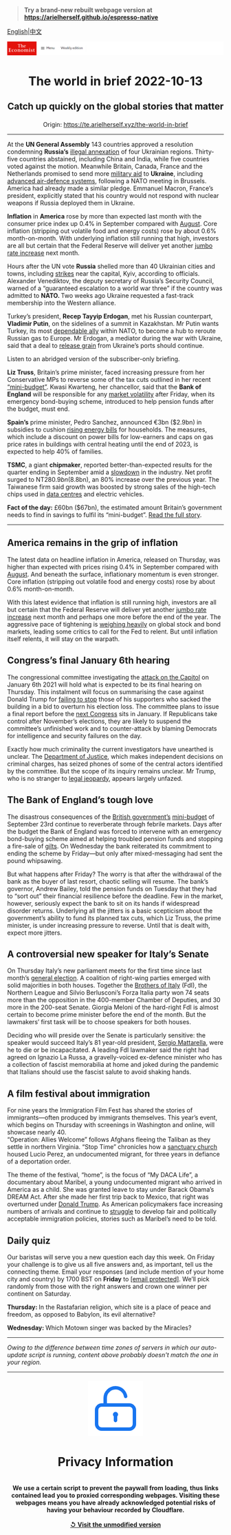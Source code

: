 > **Try a brand-new rebuilt webpage version at https://arielherself.github.io/espresso-native**

[English](https://github.com/arielherself/espresso/blob/main/README.md)|[中文](https://github-com.translate.goog/arielherself/espresso/blob/main/README.md?_x_tr_sl=en&_x_tr_tl=zh-CN&_x_tr_hl=zh-CN&_x_tr_pto=wapp)



![The Economist](menubar.png)

# <p align="center">The world in brief 2022-10-13</p>

## <p align="center">Catch up quickly on the global stories that matter</p>

<p align="center">Origin: <a href="https://te.arielherself.xyz/the-world-in-brief">https://te.arielherself.xyz/the-world-in-brief</a><hr>

At the <strong>UN General Assembly</strong> 143 countries approved a resolution condemning <strong>Russia’s</strong> [illegal annexation](https://te.arielherself.xyz/the-economist-explains/2022/09/30/what-is-annexation) of four Ukrainian regions. Thirty-five countries abstained, including China and India, while five countries voted against the motion. Meanwhile Britain, Canada, France and the Netherlands promised to send more [military aid](https://te.arielherself.xyz/graphic-detail/2022/10/12/who-is-doing-most-to-help-ukraine-against-russia) to <strong>Ukraine</strong>, including [advanced air-defence systems](https://te.arielherself.xyz/europe/2022/10/11/how-the-west-is-helping-ukraine-beat-russias-missiles), following a NATO meeting in Brussels. America had already made a similar pledge. Emmanuel Macron, France’s president, explicitly stated that his country would not respond with nuclear weapons if Russia deployed them in Ukraine.

<strong>Inflation</strong> in <strong>America</strong> rose by more than expected last month with the consumer price index up 0.4% in September compared with [August](https://te.arielherself.xyz/finance-and-economics/2022/09/13/america-still-has-an-inflation-problem). Core inflation (stripping out volatile food and energy costs) rose by about 0.6% month-on-month. With underlying inflation still running that high, investors are all but certain that the Federal Reserve will deliver yet another [jumbo rate increase](https://te.arielherself.xyz/finance-and-economics/2022/09/21/as-america-raises-rates-the-rest-of-the-world-bears-the-pain) next month.

Hours after the UN vote <strong>Russia</strong> shelled more than 40 Ukrainian cities and towns, including [strikes](https://te.arielherself.xyz/europe/2022/10/10/russia-launches-a-wave-of-missiles-across-ukraine) near the capital, Kyiv, according to officials. Alexander Venediktov, the deputy secretary of Russia’s Security Council, warned of a “guaranteed escalation to a world war three” if the country was admitted to <strong>NATO. </strong>Two weeks ago Ukraine requested a fast-track membership into the Western alliance.

Turkey’s president, <strong>Recep Tayyip Erdogan</strong>, met his Russian counterpart, <strong>Vladimir Putin</strong>, on the sidelines of a summit in Kazakhstan. Mr Putin wants Turkey, its most [dependable ally](https://te.arielherself.xyz/europe/2022/10/12/why-vladimir-putin-and-recep-tayyip-erdogan-need-each-other) within NATO, to become a hub to reroute Russian gas to Europe. Mr Erdogan, a mediator during the war with Ukraine, said that a deal to [release grain](https://te.arielherself.xyz/europe/2022/08/01/the-first-grain-ship-leaves-odessa-under-a-un-brokered-deal) from Ukraine’s ports should continue.

Listen to an abridged version of the subscriber-only briefing.

<strong>Liz Truss</strong>, Britain’s prime minister, faced increasing pressure from her Conservative MPs to reverse some of the tax cuts outlined in her recent [“mini-budget”](https://te.arielherself.xyz/britain/2022/09/23/britains-chancellor-offers-up-a-reckless-budget-fiscally-and-politically). Kwasi Kwarteng, her chancellor, said that the <strong>Bank of England</strong> will be responsible for any [market volatility](https://te.arielherself.xyz/britain/2022/10/12/britains-government-is-yet-to-deal-with-a-mess-of-its-own-making) after Friday, when its emergency bond-buying scheme, introduced to help pension funds after the budget, must end.

<strong>Spain’s</strong> prime minister, Pedro Sanchez, announced €3bn ($2.9bn) in subsidies to cushion [rising energy bills](https://te.arielherself.xyz/finance-and-economics/2022/09/08/europes-energy-market-was-not-built-for-this-crisis) for households. The measures, which include a discount on power bills for low-earners and caps on gas price rates in buildings with central heating until the end of 2023, is expected to help 40% of families.

<strong>TSMC</strong>, a giant <strong>chipmaker</strong>, reported better-than-expected results for the quarter ending in September amid a [slowdown](https://te.arielherself.xyz/business/2022/09/29/why-some-chipmakers-are-hurting-much-more-than-others) in the industry. Net profit surged to NT$280.9bn ($8.8bn), an 80% increase over the previous year. The Taiwanese firm said growth was boosted by strong sales of the high-tech chips used in [data centres](https://te.arielherself.xyz/business/2022/10/06/the-cloud-is-the-fiercest-front-in-the-chip-wars) and electric vehicles.

<strong>Fact of the day:</strong> £60bn ($67bn), the estimated amount Britain’s government needs to find in savings to fulfil its “mini-budget”. [Read the full story](https://te.arielherself.xyz/leaders/2022/10/11/liz-truss-has-made-britain-a-riskier-bet-for-bond-investors).

----------

## America remains in the grip of inflation

The latest data on headline inflation in America, released on Thursday, was higher than expected with prices rising 0.4% in September compared with [August](https://te.arielherself.xyz/finance-and-economics/2022/09/13/america-still-has-an-inflation-problem). And beneath the surface, inflationary momentum is even stronger. Core inflation (stripping out volatile food and energy costs) rose by about 0.6% month-on-month.

With this latest evidence that inflation is still running high, investors are all but certain that the Federal Reserve will deliver yet another [jumbo rate increase](https://te.arielherself.xyz/finance-and-economics/2022/09/21/as-america-raises-rates-the-rest-of-the-world-bears-the-pain) next month and perhaps one more before the end of the year. The aggressive pace of tightening is [weighing heavily](https://te.arielherself.xyz/leaders/2022/09/29/markets-are-reeling-from-higher-rates-the-world-economy-is-next) on global stock and bond markets, leading some critics to call for the Fed to relent. But until inflation itself relents, it will stay on the warpath.

## Congress’s final January 6th hearing

The congressional committee investigating the [attack on the Capitol](https://te.arielherself.xyz/united-states/2021/01/06/trumps-supporters-storm-the-capitol-to-block-the-transfer-of-power) on January 6th 2021 will hold what is expected to be its final hearing on Thursday. This instalment will focus on summarising the case against Donald Trump for [failing to stop](https://te.arielherself.xyz/united-states/2022/06/29/donald-trumps-shameful-role-in-the-storming-of-the-capitol) those of his supporters who sacked the building in a bid to overturn his election loss. The committee plans to issue a final report before the [next Congress](https://te.arielherself.xyz/interactive/us-midterms-2022/forecast/senate) sits in January. If Republicans take control after November’s elections, they are likely to suspend the committee’s unfinished work and to counter-attack by blaming Democrats for intelligence and security failures on the day. 

Exactly how much criminality the current investigators have unearthed is unclear. The [Department of Justice](https://te.arielherself.xyz/united-states/2022/07/27/the-justice-department-is-moving-against-donald-trump), which makes independent decisions on criminal charges, has seized phones of some of the central actors identified by the committee. But the scope of its inquiry remains unclear. Mr Trump, who is no stranger to [legal jeopardy](https://te.arielherself.xyz/the-economist-explains/2022/10/05/how-much-legal-jeopardy-is-donald-trump-in), appears largely unfazed.

## The Bank of England’s tough love

The disastrous consequences of the [British government’s](https://te.arielherself.xyz/leaders/2022/10/11/liz-truss-has-made-britain-a-riskier-bet-for-bond-investors) [mini-budget](https://te.arielherself.xyz/britain/2022/09/23/britains-chancellor-offers-up-a-reckless-budget-fiscally-and-politically) of September 23rd continue to reverberate through febrile markets. Days after the budget the Bank of England was forced to intervene with an emergency bond-buying scheme aimed at helping troubled pension funds and stopping a fire-sale of [gilts](https://te.arielherself.xyz/britain/2022/10/12/britains-government-is-yet-to-deal-with-a-mess-of-its-own-making). On Wednesday the bank reiterated its commitment to ending the scheme by Friday—but only after mixed-messaging had sent the pound whipsawing.

But what happens after Friday? The worry is that after the withdrawal of the bank as the buyer of last resort, chaotic selling will resume. The bank’s governor, Andrew Bailey, told the pension funds on Tuesday that they had to “sort out” their financial resilience before the deadline. Few in the market, however, seriously expect the bank to sit on its hands if widespread disorder returns. Underlying all the jitters is a basic scepticism about the government’s ability to fund its planned tax cuts, which Liz Truss, the prime minister, is under increasing pressure to reverse. Until that is dealt with, expect more jitters.

## A controversial new speaker for Italy’s Senate

On Thursday Italy’s new parliament meets for the first time since last month’s [general election](https://te.arielherself.xyz/europe/2022/09/25/italy-chooses-a-party-with-a-neo-fascist-legacy). A coalition of right-wing parties emerged with solid majorities in both houses. Together the [Brothers of Italy](https://te.arielherself.xyz/europe/2022/09/22/giorgia-meloni-and-her-brothers-of-italy-look-set-to-win-the-next-election) (FdI), the Northern League and Silvio Berlusconi’s Forza Italia party won 74 seats more than the opposition in the 400-member Chamber of Deputies, and 30 more in the 200-seat Senate. Giorgia Meloni of the hard-right FdI is almost certain to become prime minister before the end of the month. But the lawmakers’ first task will be to choose speakers for both houses.  
  
 Deciding who will preside over the Senate is particularly sensitive: the speaker would succeed Italy’s 81 year-old president, [Sergio Mattarella](https://te.arielherself.xyz/europe/2022/01/30/the-re-election-of-sergio-mattarella-as-president-saves-italys-governing-coalition), were he to die or be incapacitated. A leading FdI lawmaker said the right had agreed on Ignazio La Russa, a gravelly-voiced ex-defence minister who has a collection of fascist memorabilia at home and joked during the pandemic that Italians should use the fascist salute to avoid shaking hands.

## A film festival about immigration

For nine years the Immigration Film Fest has shared the stories of immigrants—often produced by immigrants themselves. This year’s event, which begins on Thursday with screenings in Washington and online, will showcase nearly 40.  
 “Operation: Allies Welcome” follows Afghans fleeing the Taliban as they settle in northern Virginia. “Stop Time” chronicles how a [sanctuary church](https://te.arielherself.xyz/erasmus/2018/10/17/when-houses-of-prayer-become-places-of-shelter) housed Lucio Perez, an undocumented migrant, for three years in defiance of a deportation order. 

The theme of the festival, “home”, is the focus of “My DACA Life”, a documentary about Maribel, a young undocumented migrant who arrived in America as a child. She was granted leave to stay under Barack Obama’s DREAM Act. After she made her first trip back to Mexico, that right was overturned under [Donald Trump](https://te.arielherself.xyz/united-states/2017/09/09/donald-trump-ditches-daca). As American policymakers face increasing numbers of arrivals and continue to [struggle](https://te.arielherself.xyz/united-states/2022/10/04/the-biden-administration-is-quietly-completing-bits-of-donald-trumps-wall) to develop fair and politically acceptable immigration policies, stories such as Maribel’s need to be told.

## Daily quiz

Our baristas will serve you a new question each day this week. On Friday your challenge is to give us all five answers and, as important, tell us the connecting theme. Email your responses (and include mention of your home city and country) by 1700 BST on <strong>Friday</strong> to [<span class="__cf_email__" data-cfemail="e8b99d8192ad9b989a8d9b9b87a88d8b87868785819b9cc68b8785">[email&#160;protected]</span>](https://mail.google.com/mail/?view=cm&amp;fs=1&amp;tf=1&amp;to=QuizEspresso@te.arielherself.xyz). We’ll pick randomly from those with the right answers and crown one winner per continent on Saturday.

<strong>Thursday: </strong>In the Rastafarian religion, which site is a place of peace and freedom, as opposed to Babylon, its evil alternative?  
  
<strong>Wednesday: </strong>Which Motown singer was backed by the Miracles?

----------

*Owing to the difference between time zones of servers in which our auto-update script is running, content above probably doesn't match the one in your region.*

|<br><div align="center"><img src="unlock.png" /><h1>Privacy Information</h1></div></br>We use a certain script to prevent the paywall from loading, thus links contained lead you to proxied corresponding webpages. Visiting these webpages means you have already acknowledged potential risks of having your behaviour recorded by Cloudflare.<br><br>[&#x21BA; Visit the unmodified version](README.raw.md)<br><br>|
|-----|
